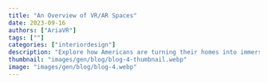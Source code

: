 ```yaml
---
title: "An Overview of VR/AR Spaces"
date: 2023-09-16
authors: ["AriaVR"]
tags: [""]
categories: ["interiordesign"]
description: "Explore how Americans are turning their homes into immersive AR/VR spaces, blending technology seamlessly with everyday living."
thumbnail: "images/gen/blog/blog-4-thumbnail.webp"
image: "images/gen/blog/blog-4.webp"
---
```

